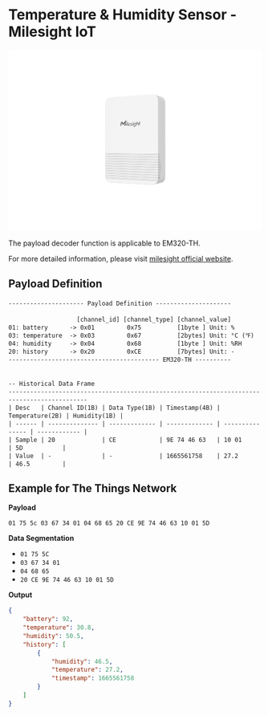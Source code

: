 # Temperature & Humidity Sensor - Milesight IoT

![EM320-TH](EM320-TH.png)

The payload decoder function is applicable to EM320-TH.

For more detailed information, please visit [milesight official website](https://www.milesight-iot.com).

## Payload Definition

```
--------------------- Payload Definition ---------------------

                   [channel_id] [channel_type] [channel_value]
01: battery      -> 0x01         0x75          [1byte ] Unit: %
03: temperature  -> 0x03         0x67          [2bytes] Unit: °C (℉)
04: humidity     -> 0x04         0x68          [1byte ] Unit: %RH
20: history      -> 0x20         0xCE          [7bytes] Unit: -
------------------------------------------ EM320-TH ----------


-- Historical Data Frame
--------------------------------------------------------------------------------------------
| Desc   | Channel ID(1B) | Data Type(1B) | Timestamp(4B) | Temperature(2B) | Humidity(1B) |
| ------ | -------------- | ------------- | ------------- | --------------- | ------------ |
| Sample | 20             | CE            | 9E 74 46 63   | 10 01           | 5D           |
| Value  | -              | -             | 1665561758    | 27.2            | 46.5         |

```

## Example for The Things Network

**Payload**

```
01 75 5c 03 67 34 01 04 68 65 20 CE 9E 74 46 63 10 01 5D
```

**Data Segmentation**

-   `01 75 5C`
-   `03 67 34 01`
-   `04 68 65`
-   `20 CE 9E 74 46 63 10 01 5D`

**Output**

```json
{
    "battery": 92,
    "temperature": 30.8,
    "humidity": 50.5,
    "history": [
        {
            "humidity": 46.5,
            "temperature": 27.2,
            "timestamp": 1665561758
        }
    ]
}
```
